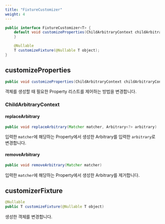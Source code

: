 ```yaml
---
title: "FixtureCustomizer"
weight: 4
---
```

```java
public interface FixtureCustomizer<T> {
	default void customizeProperties(ChildArbitraryContext childArbitraryContext) {
	}

	@Nullable
	T customizeFixture(@Nullable T object);
}
```

## customizeProperties
```java
public void customizeProperties(ChildArbitraryContext childArbitraryContext)
```
객체를 생성할 때 필요한 Property 리스트를 제어하는 방법을 변경합니다.


### ChildArbitraryContext
#### replaceArbitrary
```java
public void replaceArbitrary(Matcher matcher, Arbitrary<?> arbitrary)
```

입력한 `matcher`에 해당하는 Property에서 생성한 Arbitrary를 입력한 `arbitrary`로 변경합니다.


#### removeArbitrary
```java
public void removeArbitrary(Matcher matcher)
```

입력한 `matcher`에 해당하는 Property에서 생성한 Arbitrary를 제거합니다.

## customizerFixture
```java
@Nullable
public T customizeFixture(@Nullable T object)
```
생성한 객체를 변경합니다.
